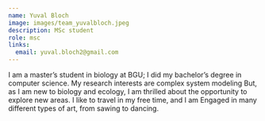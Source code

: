 ```yaml
---
name: Yuval Bloch
image: images/team_yuvalbloch.jpeg
description: MSc student
role: msc
links:
  email: yuval.bloch2@gmail.com
---
```


I am a master’s student in biology at BGU; I did my bachelor’s degree in computer science. My research interests are complex system modeling But, as I am new to biology and ecology, I am thrilled about the opportunity to explore new areas. I like to travel in my free time, and I am Engaged in many different types of art, from sawing to dancing.

